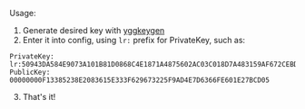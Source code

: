 Usage:
1. Generate desired key with [yggkeygen](https://github.com/cathugger/yggkeygen)
2. Enter it into config, using `lr:` prefix for PrivateKey, such as:
```
PrivateKey: lr:50943DA584E9073A101B81D0868C4E1871A4875602AC03C018D7A483159AF672CEBD0EB4D16C7AEC9978B2E8FEEBB891CBE43B22EF6262A2B1AF0725C164E64D
PublicKey: 00000000F13385238E2083615E333F629673225F9AD4E7D6366FE601E27BCD05
```
3. That's it!
